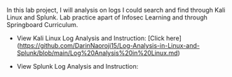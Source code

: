 In this lab project, I will analysis on logs I could search and find through Kali Linux and Splunk. Lab practice apart of Infosec Learning and through Springboard Curriculum.

- View Kali Linux Log Analysis and Instruction: [Click here] (https://github.com/DarinNaoroji15/Log-Analysis-in-Linux-and-Splunk/blob/main/Log%20Analysis%20in%20Linux.md)

- View Splunk Log Analysis and Instruction: 
